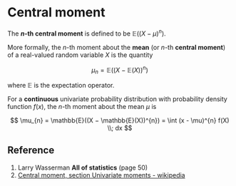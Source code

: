 # Central moment

The **$n$-th central moment** is defined to be $\mathbb{E}((X − \mu)^{n})$.

More formally, the $n$-th moment about the **mean** (or $n$-th **central moment**) of a real-valued random variable $X$ is the quantity

$$
\mu_{n} = \mathbb{E}((X − \mathbb{E}(X))^{n})
$$

where $\mathbb{E}$ is the expectation operator.

For a **continuous** univariate probability distribution with probability density function $f(x)$, the $n$-th moment about the mean $\mu$ is

$$
\mu_{n} = \mathbb{E}((X − \mathbb{E}(X))^{n}) = \int (x - \mu)^{n} f(X) \\; dx
$$

## Reference

1. Larry Wasserman **All of statistics** (page 50)
2. [Central moment, section Univariate moments - wikipedia](https://en.wikipedia.org/wiki/Central_moment)